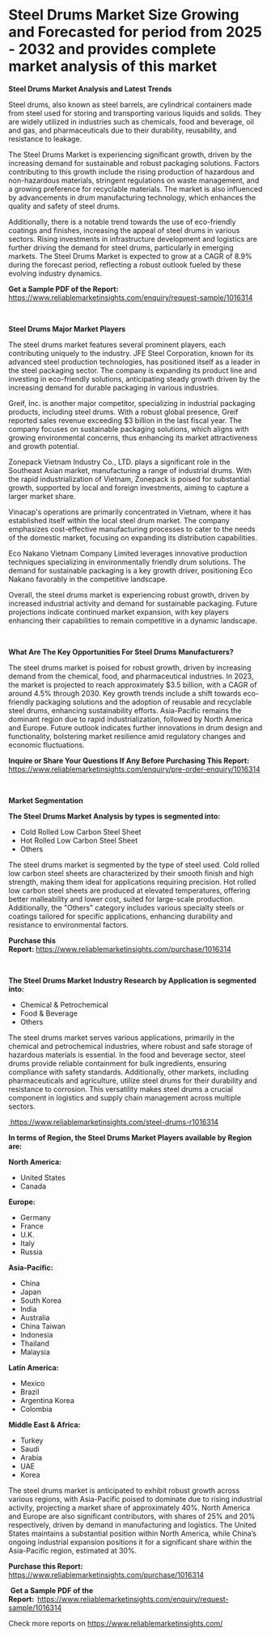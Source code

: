 <p><h1>Steel Drums Market Size Growing and Forecasted for period from 2025 - 2032 and provides complete market analysis of this market</h1></p><p><strong>Steel Drums Market Analysis and Latest Trends</strong></p>
<p><p>Steel drums, also known as steel barrels, are cylindrical containers made from steel used for storing and transporting various liquids and solids. They are widely utilized in industries such as chemicals, food and beverage, oil and gas, and pharmaceuticals due to their durability, reusability, and resistance to leakage.</p><p>The Steel Drums Market is experiencing significant growth, driven by the increasing demand for sustainable and robust packaging solutions. Factors contributing to this growth include the rising production of hazardous and non-hazardous materials, stringent regulations on waste management, and a growing preference for recyclable materials. The market is also influenced by advancements in drum manufacturing technology, which enhances the quality and safety of steel drums.</p><p>Additionally, there is a notable trend towards the use of eco-friendly coatings and finishes, increasing the appeal of steel drums in various sectors. Rising investments in infrastructure development and logistics are further driving the demand for steel drums, particularly in emerging markets. The Steel Drums Market is expected to grow at a CAGR of 8.9% during the forecast period, reflecting a robust outlook fueled by these evolving industry dynamics.</p></p>
<p><strong>Get a Sample PDF of the Report:&nbsp;</strong> <a href="https://www.reliablemarketinsights.com/enquiry/request-sample/1016314?utm_campaign=2100&utm_medium=2&utm_source=Github&utm_content=ia&utm_term=18022025&utm_id=steel-drums">https://www.reliablemarketinsights.com/enquiry/request-sample/1016314</a></p>
<p>&nbsp;</p>
<p><strong>Steel Drums Major Market Players</strong></p>
<p><p>The steel drums market features several prominent players, each contributing uniquely to the industry. JFE Steel Corporation, known for its advanced steel production technologies, has positioned itself as a leader in the steel packaging sector. The company is expanding its product line and investing in eco-friendly solutions, anticipating steady growth driven by the increasing demand for durable packaging in various industries.</p><p>Greif, Inc. is another major competitor, specializing in industrial packaging products, including steel drums. With a robust global presence, Greif reported sales revenue exceeding $3 billion in the last fiscal year. The company focuses on sustainable packaging solutions, which aligns with growing environmental concerns, thus enhancing its market attractiveness and growth potential.</p><p>Zonepack Vietnam Industry Co., LTD. plays a significant role in the Southeast Asian market, manufacturing a range of industrial drums. With the rapid industrialization of Vietnam, Zonepack is poised for substantial growth, supported by local and foreign investments, aiming to capture a larger market share.</p><p>Vinacap's operations are primarily concentrated in Vietnam, where it has established itself within the local steel drum market. The company emphasizes cost-effective manufacturing processes to cater to the needs of the domestic market, focusing on expanding its distribution capabilities.</p><p>Eco Nakano Vietnam Company Limited leverages innovative production techniques specializing in environmentally friendly drum solutions. The demand for sustainable packaging is a key growth driver, positioning Eco Nakano favorably in the competitive landscape.</p><p>Overall, the steel drums market is experiencing robust growth, driven by increased industrial activity and demand for sustainable packaging. Future projections indicate continued market expansion, with key players enhancing their capabilities to remain competitive in a dynamic landscape.</p></p>
<p>&nbsp;</p>
<p><strong>What Are The Key Opportunities For Steel Drums Manufacturers?</strong></p>
<p><p>The steel drums market is poised for robust growth, driven by increasing demand from the chemical, food, and pharmaceutical industries. In 2023, the market is projected to reach approximately $3.5 billion, with a CAGR of around 4.5% through 2030. Key growth trends include a shift towards eco-friendly packaging solutions and the adoption of reusable and recyclable steel drums, enhancing sustainability efforts. Asia-Pacific remains the dominant region due to rapid industrialization, followed by North America and Europe. Future outlook indicates further innovations in drum design and functionality, bolstering market resilience amid regulatory changes and economic fluctuations.</p></p>
<p><strong>Inquire or Share Your Questions If Any Before Purchasing This Report:</strong> <a href="https://www.reliablemarketinsights.com/enquiry/pre-order-enquiry/1016314?utm_campaign=2100&utm_medium=2&utm_source=Github&utm_content=ia&utm_term=18022025&utm_id=steel-drums">https://www.reliablemarketinsights.com/enquiry/pre-order-enquiry/1016314</a></p>
<p>&nbsp;</p>
<p><strong>Market Segmentation</strong></p>
<p><strong>The Steel Drums Market Analysis by types is segmented into:</strong></p>
<p><ul><li>Cold Rolled Low Carbon Steel Sheet</li><li>Hot Rolled Low Carbon Steel Sheet</li><li>Others</li></ul></p>
<p><p>The steel drums market is segmented by the type of steel used. Cold rolled low carbon steel sheets are characterized by their smooth finish and high strength, making them ideal for applications requiring precision. Hot rolled low carbon steel sheets are produced at elevated temperatures, offering better malleability and lower cost, suited for large-scale production. Additionally, the "Others" category includes various specialty steels or coatings tailored for specific applications, enhancing durability and resistance to environmental factors.</p></p>
<p><strong>Purchase this Report:&nbsp;</strong><a href="https://www.reliablemarketinsights.com/purchase/1016314?utm_campaign=2100&utm_medium=2&utm_source=Github&utm_content=ia&utm_term=18022025&utm_id=steel-drums">https://www.reliablemarketinsights.com/purchase/1016314</a></p>
<p>&nbsp;</p>
<p><strong>The Steel Drums Market Industry Research by Application is segmented into:</strong></p>
<p><ul><li>Chemical & Petrochemical</li><li>Food & Beverage</li><li>Others</li></ul></p>
<p><p>The steel drums market serves various applications, primarily in the chemical and petrochemical industries, where robust and safe storage of hazardous materials is essential. In the food and beverage sector, steel drums provide reliable containment for bulk ingredients, ensuring compliance with safety standards. Additionally, other markets, including pharmaceuticals and agriculture, utilize steel drums for their durability and resistance to corrosion. This versatility makes steel drums a crucial component in logistics and supply chain management across multiple sectors.</p></p>
<p><a href="https://www.reliablemarketinsights.com/steel-drums-r1016314?utm_campaign=2100&utm_medium=2&utm_source=Github&utm_content=ia&utm_term=18022025&utm_id=steel-drums">&nbsp;https://www.reliablemarketinsights.com/steel-drums-r1016314</a></p>
<p><strong>In terms of Region, the Steel Drums Market Players available by Region are:</strong></p>
<p>
    <p> <strong> North America: </strong>
        <ul>
            <li>United States</li>
            <li>Canada</li>
        </ul>
        </p> 
    <p> <strong> Europe: </strong>
        <ul>
            <li>Germany</li>
            <li>France</li>
            <li>U.K.</li>
            <li>Italy</li>
            <li>Russia</li>
        </ul>
        </p> 
    <p> <strong> Asia-Pacific: </strong>
        <ul>
            <li>China</li>
            <li>Japan</li>
            <li>South Korea</li>
            <li>India</li>
            <li>Australia</li>
            <li>China Taiwan</li>
            <li>Indonesia</li>
            <li>Thailand</li>
            <li>Malaysia</li>
        </ul>
        </p> 
    <p> <strong> Latin America: </strong>
        <ul>
            <li>Mexico</li>
            <li>Brazil</li>
            <li>Argentina Korea</li>
            <li>Colombia</li>
        </ul>
        </p> 
    <p> <strong> Middle East & Africa: </strong>
        <ul>
            <li>Turkey</li>
            <li>Saudi</li>
            <li>Arabia</li>
            <li>UAE</li>
            <li>Korea</li>
        </ul>
    </p>
    </p>
<p><p>The steel drums market is anticipated to exhibit robust growth across various regions, with Asia-Pacific poised to dominate due to rising industrial activity, projecting a market share of approximately 40%. North America and Europe are also significant contributors, with shares of 25% and 20% respectively, driven by demand in manufacturing and logistics. The United States maintains a substantial position within North America, while China’s ongoing industrial expansion positions it for a significant share within the Asia-Pacific region, estimated at 30%.</p></p>
<p><strong>Purchase this Report: </strong><a href="https://www.reliablemarketinsights.com/purchase/1016314?utm_campaign=2100&utm_medium=2&utm_source=Github&utm_content=ia&utm_term=18022025&utm_id=steel-drums">https://www.reliablemarketinsights.com/purchase/1016314</a></p>
<p>&nbsp;<strong>Get a Sample PDF of the Report:&nbsp;&nbsp;</strong><a href="https://www.reliablemarketinsights.com/enquiry/request-sample/1016314?utm_campaign=2100&utm_medium=2&utm_source=Github&utm_content=ia&utm_term=18022025&utm_id=steel-drums">https://www.reliablemarketinsights.com/enquiry/request-sample/1016314</a></p>
<p><strong></strong></p>
<p>Check more reports on <a href="https://www.reliablemarketinsights.com/?utm_campaign=2100&utm_medium=2&utm_source=Github&utm_content=ia&utm_term=18022025&utm_id=steel-drums">https://www.reliablemarketinsights.com/</a></p>